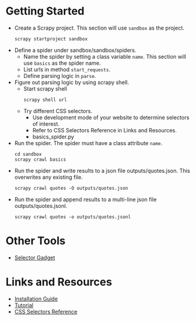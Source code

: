 # Getting Started
- Create a Scrapy project. This section will use `sandbox` as the project.
  ```
  scrapy startproject sandbox
  ```
- Define a spider under sandbox/sandbox/spiders.
  - Name the spider by setting a class variable `name`. This section will use
    `basics` as the spider name.
  - List urls in method `start_requests`.
  - Define parsing logic in `parse`.
- Figure out parsing logic by using scrapy shell.
  - Start scrapy shell
    ```
    scrapy shell url
    ```
  - Try different CSS selectors.
    - Use development mode of your website to determine selectors of interest.
    - Refer to CSS Selectors Reference in Links and Resources.
    - basics_spider.py
- Run the spider. The spider must have a class attribute `name`.
  ```
  cd sandbox
  scrapy crawl basics
  ```
- Run the spider and write results to a json file outputs/quotes.json. This
  overwrites any existing file.
  ```
  scrapy crawl quotes -O outputs/quotes.json
  ```
- Run the spider and append results to a multi-line json file
  outputs/quotes.jsonl.
  ```
  scrapy crawl quotes -o outputs/quotes.jsonl
  ```

# Other Tools
- [Selector Gadget](https://selectorgadget.com/)

# Links and Resources
- [Installation Guide](https://docs.scrapy.org/en/latest/intro/install.html)
- [Tutorial](https://docs.scrapy.org/en/latest/intro/tutorial.html#creating-a-project)
- [CSS Selectors Reference](https://www.w3schools.com/cssref/css_selectors.php)